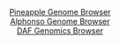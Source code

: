 <div id="Pineapple_Genome_Browser" align="center">
  <a href="https://igv.org/app/?sessionURL=blob:zZJdT9swGEb_iyXQJqWJ47RJEwlNhRUon6OlVIBQ5CZOYnBs13YTStX_Pq_atJsh0YtNk3LhvHLi5zk.a9AQpangIAHI9Xuu7wMH6Eq0E1xLRq5wTTRICsw0cYAiBVGEZwQka1BgbfB0fGG_rIyROvE8amSnxrwUrg5cXOM3wXGr3UzU3pFgDM.FwkYo7R0q3AiPlk2nJXMspWvPDtyel2ODPcxkJbgWniS8TFv7v_TXKC0JFzVJ6yUzdBsgtXlsxtwt8JfBbDLIMqL1OVmN8oPB.WhwFwynDyfh0cP0.nQ2DWf7E1pybJaKHPDmdA8diuL5.BxeSPbMFG4XJ_3LKR3Sm73g6_7wVVJF9IEf.f0gDFE_sGgoz8nr_9TaPnTH5uVdfja7WOyh45IidTgyk4ElMRlGI.6Pz.7f6b5xABPZ0toAskpFiQ.dAIZOD4WdH0u_70AYW0JKUJA8PjnAKJy92O2Pa2BW0joDNFkst_o4QKicKJB0YggjP45Rrxt1YRz7G2cNlor9PbzH03EcQTRAKEwLyowVOk81l9rFnLtNVrjl2448o37YW_IHdgvpC5qpy24F5eheVjiEf2TZtf3t0dsrtEU_kuifmPeRIK6Z76pbUBaZuLoT4TBE3UUVrMKb2_a._PYsy3fx7IamEKrGxu63E_v607YGK4q5sYOGajqnjJrVzFIULUh8FFhpQSaYsBYCVc4_QQc6fg9._i1nsHnafAc-">Pineapple Genome Browser</a>
</div>
<div id="Alphonso_Genome_Browser" align="center">
  <a href="https://igv.org/app/?sessionURL=blob:zZNra9swFIb_iyBlA8eWL3FqQxlOess6eku90JZijm3ZUWtLriQ7N_Lfp4aNfemg.bAx0AfpIOm876tHG9QRISlnKESOaQ9M20YGknO.mELdVOQSaiJRWEAliYEEKYggLCMo3KACpIL49ps.OVeqkaFlUdX0a2AlN6VrQg1rzmAhzYzX1phXFaRcgOJCWiMBHbdo2fUXJIWmMXVv1xxYOSiwoGrmnEluNYSVyULfl_wqJSVhvCZJ3VaK7gQkWo_WmJsFfIlm0yjLiJQXZDXJj6KLSfTdPYkfzvzxQ3x1Pov92cGUlgxUK8jR8awp5HI0WZOREumzm_ecU6CrM_nQc0bjm557fHCybKgg8sge2oeu73vOWziU5WT5P_nWg.7pfaW94ql954lrvsRjL7o8Wa3btF2fF.nkD863Bqp41moaUDYXw9DGhot9Y.D4_bepfWhgHOh8BKcofHwykBKQvejtjxukVo1mBkny2u7wMRAXOREo7AcYD.0gcAbe0MNBYG.NDWpF9ffCPY1vgyF2Isfxk4JWSgOdJ5I10gTGzC4rzHK9Z5pe8TWvrsX984KTGk9oDIfZcxG_qunLu1k62r9uvXtAbfQjiv4Jdx8RYqp0X9iC0dlVNL_pPEaWkFeXZH5.r1qAu_v3P9lbPPtFU3BRg9L7dUUvf9LWgaDAlC50VNKUVlStZjpFvkCh7bgaWpTximsKkSjTT9jAhj3An3_D6W6ftj8A">Alphonso Genome Browser</a>
</div>


<div id="DAF_Genomics_Browser" align="center">
  <a href="https://igv.org/app/?sessionURL=blob:tZFra9swFIb_i6D9ZDu2fKsNYThL13UtG8Rz07WUcGof2yK25UnynDTkv094HYONMgYdSELiXN5X5zmQbygk4x2JCbUc33IcYhBZ8zGFtm_wI7QoSVxCI9EgAksU2OVI4gMpQSrIVte6slaql_FsVkBpVtjxluXSkq4FvSn5oGrUqSa1oIUn3sEorZy3OlnBDJq.5p3kM8hzlNK0Zz121WYEffyMbaaWuGmHRrFJdaNNaGOFVYJ2y7oCd38x8h.U9WJvknWaTPVXuL8s5snVZXLjnmd3F8Hbu.zT.3UWrE9TVnWgBoHz3Q27fXTCbVjDbcq_rARNxX7xBJ8_ZCfu8vR81zOBcu6EzpkbBK7vk6NBGp4PGgHJa.HEjmeE9Mygnmc.X10_0DMQnJH4_sEgSkC.1en3B6L2vQZFJH4dJmYG4aJAQWIzsu3QiSLqe6FnR5FzNA5kEM0rk3yXraLQpgmlgfUIrdYvWTONTwv9GXwtjL911vtfMV0ny5SOVXYRURsXSTdu08HLTuhivV1WL4AyyIsfK7loQenQj.czFmi0Xoud.sXFPT4cvwM-">DAF Genomics Browser</a>
</div>
